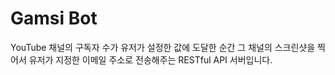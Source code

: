 # Gamsi Bot

YouTube 채널의 구독자 수가 유저가 설정한 값에 도달한 순간 그 채널의 스크린샷을 찍어서 유저가 지정한 이메일 주소로 전송해주는 RESTful API 서버입니다.
